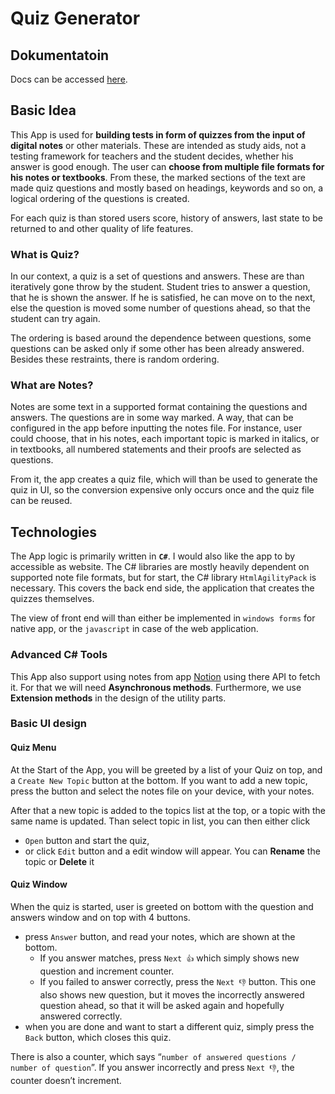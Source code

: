 # Quiz Generator

## Dokumentatoin

Docs can be accessed [here](https://jaromirprochazka.github.io/quizGenerator/).

## Basic Idea

This App is used for **building tests in form of quizzes from the input of digital notes** or other materials. These are intended as study aids, not a testing framework for teachers and the student decides, whether his answer is good enough. The user can **choose from multiple file formats for his notes or textbooks**. From these, the marked sections of the text are made quiz questions and mostly based on headings, keywords and so on, a logical ordering of the questions is created.

For each quiz is than stored users score, history of answers, last state to be returned to and other quality of life features.


### What is Quiz?

In our context, a quiz is a set of questions and answers. These are than iteratively gone throw by the student. Student tries to answer a question, that he is shown the answer. If he is satisfied, he can move on to the next, else the question is moved some number of questions ahead, so that the student can try again.

The ordering is based around the dependence between questions, some questions can be asked only if some other has been already answered. Besides these restraints, there is random ordering.

### What are Notes?

Notes are some text in a supported format containing the questions and answers. The questions are in some way marked. A way, that can be configured in the app before inputting the notes file. For instance, user could choose, that in his notes, each important topic is marked in italics, or in textbooks, all numbered statements and their proofs are selected as questions. 

From it, the app creates a quiz file, which will than be used to generate the quiz in UI, so the conversion expensive only occurs once and the quiz file can be reused.

## Technologies

The App logic is primarily written in **`C#`**. I would also like the app to by accessible as website. The C# libraries are mostly heavily dependent on supported note file formats, but for start, the C# library `HtmlAgilityPack` is necessary. This covers the back end side, the application that creates the quizzes themselves.

The view of front end will than either be implemented in `windows forms` for native app, or the `javascript` in case of the web application.  

### Advanced C# Tools

This App also support using notes from app [Notion](https://www.notion.so/) using there API to fetch it. For that we will need **Asynchronous methods**.  Furthermore, we use **Extension methods** in the design of the utility parts. 

### Basic UI design

#### Quiz Menu

At the Start of the App, you will be greeted by a list of your Quiz on top, and a `Create New Topic` button at the bottom. If you want to add a new topic, press the button and select the notes file on your device, with your notes.

After that a new topic is added to the topics list at the top, or a topic with the same name is updated. Than select topic in list, you can then either click  

- `Open` button and start the quiz,
- or click `Edit` button and a edit window will appear. You can **Rename** the topic or **Delete** it

#### Quiz Window

When the quiz is started, user is greeted on bottom with the question and answers window and on top with 4 buttons.

- press `Answer` button, and read your notes, which are shown at the bottom.
    - If you answer matches, press `Next 👍` which simply shows new question and increment counter.
    - If you failed to answer correctly, press the `Next 👎` button. This one also shows new question, but it moves the incorrectly answered question ahead, so that it will be asked again and hopefully answered correctly.
- when you are done and want to start a different quiz, simply press the `Back` button, which closes this quiz.

There is also a counter, which says “`number of answered questions / number of question`”. If you answer incorrectly and press `Next 👎`, the counter doesn’t increment.